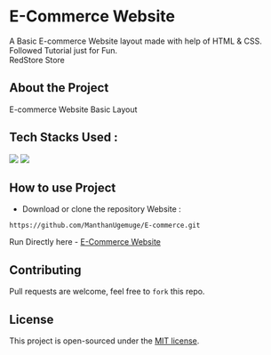 # E-Commerce Website
A Basic E-commerce Website layout made with help of HTML & CSS. </br>
Followed Tutorial just for Fun. </br>
RedStore Store

## About the Project
E-commerce Website Basic Layout

## Tech Stacks Used :

<a target="_blank" href="https://www.w3schools.com/html/default.asp"><img src="https://img.shields.io/badge/html5%20-%23E34F26.svg?&style=for-the-badge&logo=html5&logoColor=white"></img></a>
<a target="_blank" href="https://www.w3schools.com/css/default.asp"><img src="https://img.shields.io/badge/css3%20-%231572B6.svg?&style=for-the-badge&logo=css3&logoColor=white"></img></a>

## How to use Project

- Download or clone the repository Website : 
```
https://github.com/ManthanUgemuge/E-commerce.git
``` 
Run Directly here - [E-Commerce Website](https://manthanugemuge.github.io/E-commerce/)

## Contributing
Pull requests are welcome, feel free to ```fork``` this repo.

## License
This project is open-sourced under the [MIT license]().


